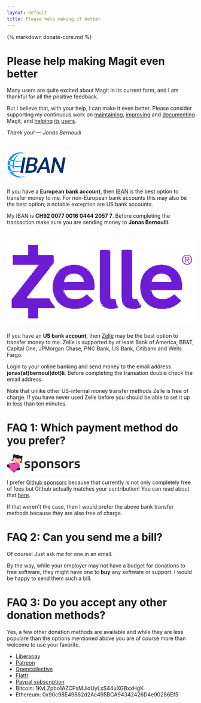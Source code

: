 ```yaml
---
layout: default
title: Please help making it better
---
```


<script type="text/javascript" src="/quotes/quotes.js"></script>
<script type="text/javascript">window.onload = function(){inject_quotes(); simpleCssSwitch();}</script>
<section>
  {% markdown donate-core.md %}
  <br/>
</section>

# Please help making Magit even better

Many users are quite excited about Magit in its current
form, and I am thankful for all the positive feedback.

But I believe that, with your help, I can make it even
better.  Please consider supporting my continuous work on
<a class="dotted" href="https://github.com/magit/magit/issues">maintaining</a>,
<a class="dotted" href="https://github.com/magit/magit/tree/master/Documentation/RelNotes">improving</a> and
<a class="dotted" href="/manual/magit.html#Top">documenting</a> Magit, and
<a class="dotted" href="http://emacs.stackexchange.com/tags/magit/topusers">helping</a>
<a class="dotted" href="https://github.com/magit/magit/issues?q=is%3Aissue+is%3Aclosed+label%3Asupport">its</a>
<a class="dotted" href="https://gitter.im/magit/magit">users</a>.

<em>Thank you! — Jonas Bernoulli</em>

<a name="iban">
<h1>
  <img class="donate"
       title="Donate using IBAN"
       alt="Donate using IBAN"
       src="/assets/iban.png"></h1>

If you have a **European bank account**, then
[IBAN](https://en.wikipedia.org/wiki/International_Bank_Account_Number)
is the best option to transfer money to me.  For non-European bank
accounts this may also be the best option; a notable exception are US
bank accounts.

My IBAN is **CH92 0077 0016 0444 2057 7**.  Before completing the
transaction make sure you are sending money to **Jonas Bernoulli**.

<a name="zelle">
<h1>
  <img class="donate"
       title="Donate using Zelle"
       alt="Donate using Zelle"
       src="/assets/zelle.png"></h1>

If you have an **US bank account**, then
[Zelle](https://en.wikipedia.org/wiki/Zelle_(payment_service)) may be
the best option to transfer money to me.  Zelle is supported by at
least Bank of America, BB&T, Capital One, JPMorgan Chase, PNC Bank, US
Bank, Citibank and Wells Fargo.

Login to your online banking and send money to the email address
**jonas(at)bernoul(dot)li**.  Before completing the transation double
check the email address.

Note that unlike other US-internal money transfer methods Zelle is
free of charge.  If you have never used Zelle before you should be
able to set it up in less than ten minutes.

# FAQ 1: Which payment method do you prefer?

<a href="https://github.com/sponsors/tarsius">
  <img class="donate"
       title="Donate using Github Sponsors"
       alt="Donate using Github Sponsors"
       src="/assets/github-sponsors-50px.png"></a>

I prefer [Github sponsors](https://github.com/sponsors/tarsius)
because that currently is not only completely free of fees but Github
actually matches your contribution!  You can read about that
[here](https://help.github.com/en/github/supporting-the-open-source-community-with-github-sponsors/about-github-sponsors).

If that weren't the case, then I would prefer the above bank transfer
methods because they are also free of charge.


# FAQ 2: Can you send me a bill?

Of course! Just ask me for one in an email.

By the way, while your employer may not have a budget for donations to
free software, they might have one to **buy** any software or support.
I would be happy to send them such a bill.

# FAQ 3: Do you accept any other donation methods?

Yes, a few other donation methods are available and while they are
less populare than the options mentioned above you are of course more
than welcome to use your favorite.

- [Liberapay](https://liberapay.com/magit)
- [Patreon](https://www.patreon.com/tarsius)
- [Opencollective](https://opencollective.com/magit)
- [Flattr](https://flattr.com/@tarsius)
- [Paypal subscription](/donate/paypal.html)
- Bitcoin: 1KvLZpbo1AZCPsMJidUyLxS44uXGBxxHgK
- Ethereum: 0x90c98E49862d2Ac495BCA94342426D4e90286Ef5
